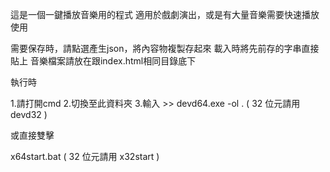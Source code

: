 這是一個一鍵播放音樂用的程式
適用於戲劇演出，或是有大量音樂需要快速播放使用


需要保存時，請點選產生json，將內容物複製存起來
載入時將先前存的字串直接貼上
音樂檔案請放在跟index.html相同目錄底下


執行時 

1.請打開cmd
2.切換至此資料夾
3.輸入 >> devd64.exe -ol .  ( 32 位元請用 devd32 )

或直接雙擊

x64start.bat ( 32 位元請用 x32start )
